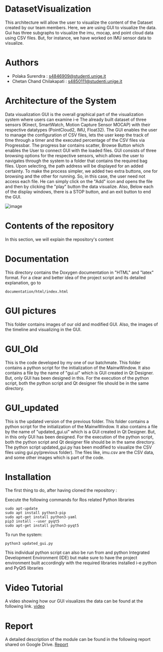 # DatasetVisualization
This architecture will allow the user to visualize the content of the Dataset created by our team members.
Here, we are using GUI to visualize the data. Gui has three subgraphs to visualize the imu, mocap, and point cloud data using CSV files.
But, for instance, we have worked on IMU sensor data to visualize.

# Authors 
* Polaka Surendra : s4846909@studenti.unige.it
* Chetan Chand Chilakapati   : s4850111@studenti.unige.it

# Architecture of the System

Data visualization GUI is the overall graphical part of the visualization system where users can examine i-e The already built dataset of three sensors (Kinect, SmartWatch, Motion Capture Sensor MOCAP) with their respective datatypes (PointCloud2, IMU, Float32). The GUI enables the user to manage the configuration of CSV files, lets the user keep the track of time through a timer and the executed percentage of the CSV files via Progressbar. The progress bar contains scatter, Browse Button which enables the User to connect GUI with the loaded files.  GUI consists of three browsing options for the respective sensors, which allows the user to navigates through the system to a folder that contains the required bag files. Upon selecting, the path address will be displayed for an added certainty. To make the process simpler, we added two extra buttons, one for browsing and the other for running. So, in this case, the user need not access each file. He can simply click on the "Add" icon and opens the file and then by clicking the "play" button the data visualize. Also, Below each of the display windows, there is a STOP button, and an exit button to end the GUI.


![image](https://user-images.githubusercontent.com/62186578/125333672-ceb53800-e34a-11eb-9af9-1827498895db.png)

# Contents of the repository
In this section, we will explain the repository's content

# Documentation

This directory contains the Doxygen documentation in "HTML" and "latex" format. For a clear and better idea of the project script and its detailed explanation, go to
```
documentation/html/index.html

```
# GUI pictures
This folder contains images of our old and modified GUI. Also, the images of the timeline and visualizing in the GUI.

# GUI_Old
This is the code developed by my one of our batchmate. This folder contains a python script for the initialization of the MainwWindow. It also contains a file by the name of "gui.ui" which is GUI created in Qt Designer. But, only GUI has been designed in this. For the execution of the python script, both the python script and Qt designer file should be in the same directory. 

# GUI_updated
This is the updated version of the previous folder. This folder contains a python script for the initialization of the MainwWindow. It also contains a file by the name of "updated_gui.ui" which is a GUI created in Qt Designer. But, in this only GUI has been designed. For the execution of the python script, both the python script and Qt designer file should be in the same directory. The python script updated_gui.py has been modified to visualize the CSV files using gui.py(previous folder). The files like, imu.csv are the CSV data, and some other images which is part of the code.

# Installation


The first thing to do, after having cloned the repository :

Execute the following commands for Ros related Python libraries

```
sudo apt-update
sudo apt install python3-pip
sudo apt-get install python3-yaml	
pip3 install --user pyqt5
sudo apt-get install python3-pyqt5
```

To run the system:

```
python3 updated_gui.py
```
This individual python script can also be run from and python Integrated Development Environment (IDE) but make sure to have the project environment built accordingly with the required libraries installed i-e python and PyQt5 libraries

# Video Tutorial

A video showing how our GUI visualizes the data can be found at the following link.
[video](https://github.com/SofarGroup13/real_time_dataVisualization/blob/master/GUI%20pictures/visualization_video.mp4)



# Report

A detailed description of the module can be found in the following report shared on Google Drive.
[Report](https://github.com/SofarGroup13/dataset_visualization/blob/master/video.mp4)
